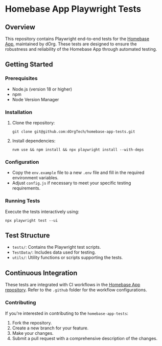 # Homebase App Playwright Tests

## Overview
This repository contains Playwright end-to-end tests for the [Homebase App](https://github.com/dOrgTech/homebase-app), maintained by dOrg. These tests are designed to ensure the robustness and reliability of the Homebase App through automated testing.

## Getting Started

### Prerequisites
- Node.js (version 18 or higher)
- npm
- Node Version Manager

### Installation
1. Clone the repository:
   ```
   git clone git@github.com:dOrgTech/homebase-app-tests.git
   ```
2. Install dependencies:
   ```
   nvm use && npm install && npx playwright install --with-deps
   ```

### Configuration
- Copy the `env.example` file to a new `.env` file and fill in the required environment variables.
- Adjust `config.js` if necessary to meet your specific testing requirements.

### Running Tests
Execute the tests interactively using:
```
npx playwright test --ui
```

## Test Structure
- `tests/`: Contains the Playwright test scripts.
- `TestData/`: Includes data used for testing.
- `utils/`: Utility functions or scripts supporting the tests.

## Continuous Integration
These tests are integrated with CI workflows in the [Homebase App repository](https://github.com/dOrgTech/homebase-app). Refer to the `.github` folder for the workflow configurations.

### Contributing
If you're interested in contributing to the `homebase-app-tests`:
1. Fork the repository.
2. Create a new branch for your feature.
3. Make your changes.
4. Submit a pull request with a comprehensive description of the changes.